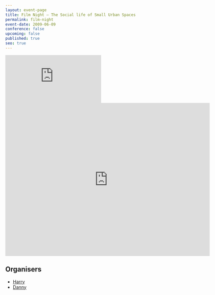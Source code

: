 ```yaml
---
layout: event-page
title: Film Night – The Social life of Small Urban Spaces
permalink: film-night
event-date: 2009-06-09
conference: false
upcoming: false
published: true
seo: true
---
```

<div class="embed-container youtube hd"><iframe src="https://youtube.com/embed/DEwo-_pQCz8" frameborder="0" scrolling="no" allowfullscreen></iframe></div>

<iframe src="https://archive.org/embed/social-life-of-small-urban-spaces" width="640" height="480" frameborder="0" webkitallowfullscreen="true" mozallowfullscreen="true" allowfullscreen></iframe>

## Organisers

* <a href="https://uxbri.org/about/#harry">Harry</a> 
* <a href="https://uxbri.org/about/#danny">Danny</a>
